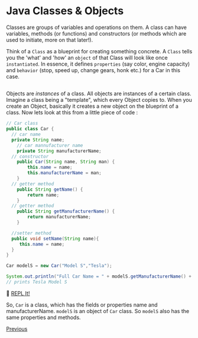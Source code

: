# Java Classes & Objects

Classes are groups of variables and operations on them. A class can have variables, methods (or functions) and constructors (or methods which are used to initiate, more on that later!).

Think of a `Class` as a blueprint for creating something concrete. A `Class` tells you the 'what' and 'how' an `object` of that Class will look like once `instantiated`. In essence, it defines `properties` (say color, engine capacity) and `behavior` (stop, speed up, change gears, honk etc.) for a Car in this case.

##  

Objects are _instances_ of a class. All objects are instances of a certain class. Imagine a class being a "template", which every Object copies to. When you create an Object, basically it creates a new object on the blueprint of a class. Now lets look at this from a little piece of code :

```java
// Car class
public class Car {
  // car name
  private String name;
    // car mannufacturer name
    private String manufacturerName;
  // constructor
    public Car(String name, String man) {
        this.name = name;
        this.manufacturerName = man;
    }
  // getter method
    public String getName() {
        return name;
    }
  // getter method
    public String getManufacturerName() {
        return manufacturerName;
    }

  //setter method
  public void setName(String name){
     this.name = name;
  }
}

Car modelS = new Car("Model S","Tesla");

System.out.println("Full Car Name = " + modelS.getManufacturerName() + " " + modelS.getName());
// prints Tesla Model S
```

:rocket: [REPL It!](https://repl.it/CJZP/0)

So, `Car` is a class, which has the fields or properties name and manufacturerName. `modelS` is an object of `Car` class. So `modelS` also has the same properties and methods.

[Previous](Java-Basics)
